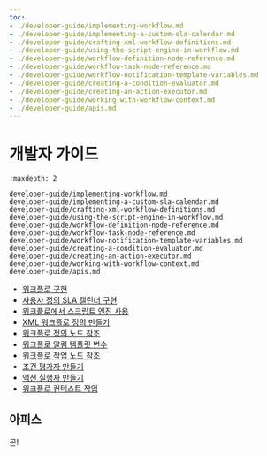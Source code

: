 ```yaml
---
toc:
- ./developer-guide/implementing-workflow.md
- ./developer-guide/implementing-a-custom-sla-calendar.md
- ./developer-guide/crafting-xml-workflow-definitions.md
- ./developer-guide/using-the-script-engine-in-workflow.md
- ./developer-guide/workflow-definition-node-reference.md
- ./developer-guide/workflow-task-node-reference.md
- ./developer-guide/workflow-notification-template-variables.md
- ./developer-guide/creating-a-condition-evaluator.md
- ./developer-guide/creating-an-action-executor.md
- ./developer-guide/working-with-workflow-context.md
- ./developer-guide/apis.md
---
```

# 개발자 가이드

```{toctree}
:maxdepth: 2

developer-guide/implementing-workflow.md
developer-guide/implementing-a-custom-sla-calendar.md
developer-guide/crafting-xml-workflow-definitions.md
developer-guide/using-the-script-engine-in-workflow.md
developer-guide/workflow-definition-node-reference.md
developer-guide/workflow-task-node-reference.md
developer-guide/workflow-notification-template-variables.md
developer-guide/creating-a-condition-evaluator.md
developer-guide/creating-an-action-executor.md
developer-guide/working-with-workflow-context.md
developer-guide/apis.md
```

- [워크플로 구현](./developer-guide/implementing-workflow.md)
- [사용자 정의 SLA 캘린더 구현](./developer-guide/implementing-a-custom-sla-calendar.md)
- [워크플로에서 스크립트 엔진 사용](./developer-guide/using-the-script-engine-in-workflow.md)
- [XML 워크플로 정의 만들기](./developer-guide/crafting-xml-workflow-definitions.md)
- [워크플로 정의 노드 참조](./developer-guide/workflow-definition-node-reference.md)
- [워크플로 알림 템플릿 변수](./developer-guide/workflow-notification-template-variables.md)
- [워크플로 작업 노드 참조](./developer-guide/workflow-task-node-reference.md)
- [조건 평가자 만들기](./developer-guide/creating-a-condition-evaluator.md)
- [액션 실행자 만들기](./developer-guide/creating-an-action-executor.md)
- [워크플로 컨텍스트 작업](./developer-guide/working-with-workflow-context.md)

## 아피스

곧!
